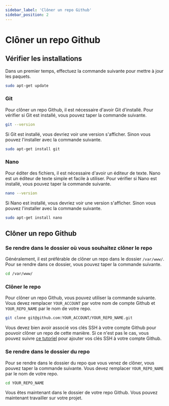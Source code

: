 ```yaml
---
sidebar_label: 'Clôner un repo Github'
sidebar_position: 2
---
```


# Clôner un repo Github

## Vérifier les installations

Dans un premier temps, effectuez la commande suivante pour mettre à jour les paquets.

```bash
sudo apt-get update
```

### Git

Pour clôner un repo Github, il est nécessaire d'avoir Git d'installé. Pour vérifier si Git est installé, vous pouvez taper la commande suivante.

```bash
git --version
```

Si Git est installé, vous devriez voir une version s'afficher.
Sinon vous pouvez l'installer avec la commande suivante.

```bash
sudo apt-get install git
```

### Nano

Pour éditer des fichiers, il est nécessaire d'avoir un éditeur de texte. Nano est un éditeur de texte simple et facile à utiliser. Pour vérifier si Nano est installé, vous pouvez taper la commande suivante.

```bash
nano --version
```

Si Nano est installé, vous devriez voir une version s'afficher.
Sinon vous pouvez l'installer avec la commande suivante.

```bash
sudo apt-get install nano
```

## Clôner un repo Github

### Se rendre dans le dossier où vous souhaitez clôner le repo

Généralement, il est préférable de clôner un repo dans le dossier `/var/www/`. Pour se rendre dans ce dossier, vous pouvez taper la commande suivante.

```bash
cd /var/www/
```

### Clôner le repo

Pour clôner un repo Github, vous pouvez utiliser la commande suivante. Vous devez remplacer `YOUR_ACCOUNT` par votre nom de compte Github et `YOUR_REPO_NAME` par le nom de votre repo. 

```bash
git clone git@github.com:YOUR_ACCOUNT/YOUR_REPO_NAME.git
```

Vous devez bien avoir associé vos clés SSH à votre compte Github pour pouvoir clôner un repo de cette manière. Si ce n'est pas le cas, vous pouvez suivre [ce tutoriel](/docs/github/ssh-github) pour ajouter vos clés SSH à votre compte Github.

### Se rendre dans le dossier du repo

Pour se rendre dans le dossier du repo que vous venez de clôner, vous pouvez taper la commande suivante. Vous devez remplacer `YOUR_REPO_NAME` par le nom de votre repo.

```bash
cd YOUR_REPO_NAME
```

Vous êtes maintenant dans le dossier de votre repo Github. Vous pouvez maintenant travailler sur votre projet.